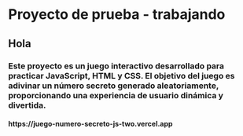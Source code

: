 <h1> Proyecto de prueba - trabajando </h1>
<h2>Hola</h2>
<h3>Este proyecto es un juego interactivo desarrollado para practicar JavaScript, HTML y CSS. 
  El objetivo del juego es adivinar un número secreto generado aleatoriamente, proporcionando una experiencia de usuario dinámica y divertida.</h3>
  <h4>https://juego-numero-secreto-js-two.vercel.app</h4>

